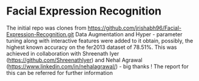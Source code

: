 # Facial Expression Recognition 

The initial repo was clones from https://github.com/jrishabh96/Facial-Expression-Recognition.git
Data Augmentation and Hyper - parameter tuning along with interactive features were added to it obtain, possibly, the highest known accuracy on the fer2013 dataset of 78.51%. This was achieved in collaboration with Shreenath Iyer (https://github.com/ShreenathIyer) and Nehal Agrawal (https://www.linkedin.com/in/nehalagrawal/) - big thanks ! 
The report for this can be referred for further information  
